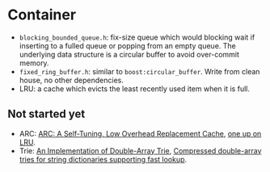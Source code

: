 # Container

* `blocking_bounded_queue.h`: fix-size queue which would blocking wait if inserting to a fulled queue or popping from an empty queue. The underlying data structure is a circular buffer to avoid over-commit memory.
* `fixed_ring_buffer.h`: similar to `boost:circular_buffer`. Write from clean house, no other dependencies.
* LRU: a cache which evicts the least recently used item when it is full.

## Not started yet

* ARC: [ARC: A Self-Tuning, Low Overhead Replacement Cache](https://www.usenix.org/conference/fast-03/arc-self-tuning-low-overhead-replacement-cache), [one up on LRU](https://www.usenix.org/publications/login/august-2003-volume-28-number-4/one-lru).
* Trie: [An Implementation of Double-Array Trie](https://linux.thai.net/~thep/datrie/datrie.html), [Compressed double-array tries for string dictionaries supporting fast lookup](https://link.springer.com/article/10.1007/s10115-016-0999-8).
